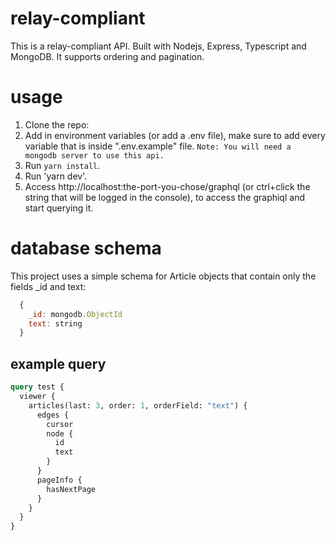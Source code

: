 # relay-compliant
This is a relay-compliant API. Built with Nodejs, Express, Typescript and MongoDB. It supports ordering and pagination.

# usage
1. Clone the repo:
2. Add in environment variables (or add a .env file), make sure to add every variable that is inside ".env.example" file.
`Note: You will need a mongodb server to use this api.`
3. Run `yarn install`.
4. Run 'yarn dev'.
5. Access http://localhost:the-port-you-chose/graphql (or ctrl+click the string that will be logged in the console), to access the graphiql and start querying it.

# database schema

This project uses a simple schema for Article objects that contain only the fields _id and text:
```js
  {
    _id: mongodb.ObjectId
    text: string
  }
```

## example query

```graphql
query test {
  viewer {
    articles(last: 3, order: 1, orderField: "text") {
      edges {
        cursor
        node {
          id
          text
        }
      }
      pageInfo {
        hasNextPage
      }
    }
  }
}
```

